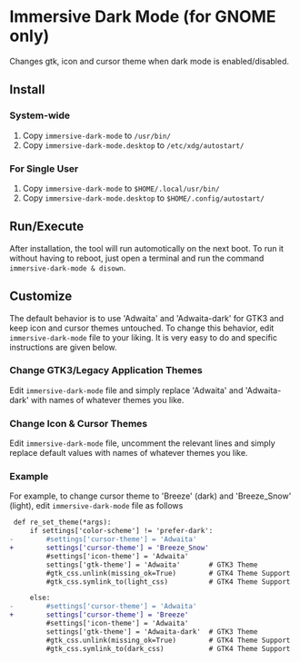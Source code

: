 # Immersive Dark Mode (for GNOME only)

Changes gtk, icon and cursor theme when dark mode is enabled/disabled.

## Install

### System-wide

1. Copy `immersive-dark-mode` to `/usr/bin/`
2. Copy `immersive-dark-mode.desktop` to `/etc/xdg/autostart/`

### For Single User

1. Copy `immersive-dark-mode` to `$HOME/.local/usr/bin/`
2. Copy `immersive-dark-mode.desktop` to `$HOME/.config/autostart/`

## Run/Execute

After installation, the tool will run automotically on the next boot. To run it without
having to reboot, just open a terminal and run the command `immersive-dark-mode & disown`.

## Customize

The default behavior is to use 'Adwaita' and 'Adwaita-dark' for GTK3 and keep icon and
cursor themes untouched. To change this behavior, edit `immersive-dark-mode` file to
your liking. It is very easy to do and specific instructions are given below.

### Change GTK3/Legacy Application Themes

Edit `immersive-dark-mode` file and simply replace 'Adwaita' and 'Adwaita-dark' with
names of whatever themes you like.

### Change Icon & Cursor Themes

Edit `immersive-dark-mode` file, uncomment the relevant lines and simply replace
default values with names of whatever themes you like.

### Example

For example, to change cursor theme to 'Breeze' (dark) and 'Breeze\_Snow' (light), edit
`immersive-dark-mode` file as follows

```diff
 def re_set_theme(*args):
     if settings['color-scheme'] != 'prefer-dark':
-        #settings['cursor-theme'] = 'Adwaita'
+        settings['cursor-theme'] = 'Breeze_Snow'
         #settings['icon-theme'] = 'Adwaita'
         settings['gtk-theme'] = 'Adwaita'       # GTK3 Theme
         #gtk_css.unlink(missing_ok=True)        # GTK4 Theme Support
         #gtk_css.symlink_to(light_css)          # GTK4 Theme Support

     else:
-        #settings['cursor-theme'] = 'Adwaita'
+        settings['cursor-theme'] = 'Breeze'
         #settings['icon-theme'] = 'Adwaita'
         settings['gtk-theme'] = 'Adwaita-dark'  # GTK3 Theme
         #gtk_css.unlink(missing_ok=True)        # GTK4 Theme Support
         #gtk_css.symlink_to(dark_css)           # GTK4 Theme Support

```
